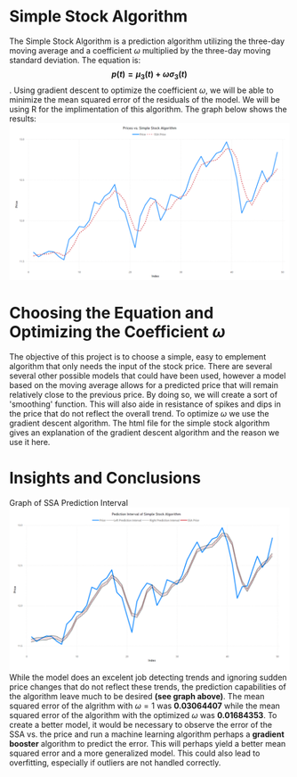 # Simple Stock Algorithm
The Simple Stock Algorithm is a prediction algorithm utilizing the three-day moving average and a coefficient $\omega$ multiplied by the three-day moving standard deviation. The equation is: **$$p(t) = \mu_{3}(t)+\omega\sigma_{3}(t)$$**. Using gradient descent to optimize the coefficient $\omega$, we will be able to minimize the mean squared error of the residuals of the model. We will be using R for the implimentation of this algorithm. The graph below shows the results:
![](AdditionalFiles/ssa_vs_price.png)

# Choosing the Equation and Optimizing the Coefficient $\omega$
The objective of this project is to choose a simple, easy to emplement algorithm that only needs the input of the stock price. There are several several other possible models that could have been used, however a model based on the moving average allows for a predicted price that will remain relatively close to the previous price. By doing so, we will create a sort of 'smoothing' function. This will also aide in resistance of spikes and dips in the price that do not reflect the overall trend.
To optimize $\omega$ we use the gradient descent algorithm. The html file for the simple stock algorithm gives an explanation of the gradient descent algorithm and the reason we use it here.

# Insights and Conclusions
Graph of SSA Prediction Interval
![](AdditionalFiles/ssa_prediction.png)
While the model does an excelent job detecting trends and ignoring sudden price changes that do not reflect these trends, the prediction capabilities of the algorithm leave much to be desired **(see graph above)**. The mean squared error of the algrithm with $\omega = 1$ was **$0.03064407$** while the mean squared error of the algorithm with the optimized $\omega$ was **$0.01684353$**. To create a better model, it would be necessary to observe the error of the SSA vs. the price and run a machine learning algorithm perhaps a **gradient booster** algorithm to predict the error. This will perhaps yield a better mean squared error and a more generalized model. This could also lead to overfitting, especially if outliers are not handled correctly.</br>
